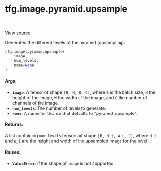 <div itemscope itemtype="http://developers.google.com/ReferenceObject">
<meta itemprop="name" content="tfg.image.pyramid.upsample" />
<meta itemprop="path" content="Stable" />
</div>

# tfg.image.pyramid.upsample

<table class="tfo-notebook-buttons tfo-api" align="left">
</table>

<a target="_blank" href="https://github.com/tensorflow/graphics/blob/master/tensorflow_graphics/image/pyramid.py">View
source</a>

Generates the different levels of the pyramid (upsampling).

``` python
tfg.image.pyramid.upsample(
    image,
    num_levels,
    name=None
)
```



<!-- Placeholder for "Used in" -->

#### Args:

* <b>`image`</b>: A tensor of shape `[B, H, W, C]`, where `B` is the batch size, `H`
  the height of the image, `W` the width of the image, and `C` the number of
  channels of the image.
* <b>`num_levels`</b>: The number of levels to generate.
* <b>`name`</b>: A name for this op that defaults to "pyramid_upsample".


#### Returns:

A list containing `num_levels` tensors of shape `[B, H_i, W_i, C]`, where
`H_i` and `W_i` are the height and width of the upsampled image for the
level i.

#### Raises:

* <b>`ValueError`</b>: If the shape of `image` is not supported.